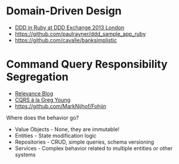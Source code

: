 # Domain-Driven Design

* [DDD in Ruby at DDD Exchange 2013 London](http://thepaulrayner.com/blog/2013/06/20/domain-driven-design-in-ruby-at-ddd-exchange/)
* https://github.com/paulrayner/ddd_sample_app_ruby
* https://github.com/cavalle/banksimplistic


# Command Query Responsibility Segregation

* [Relevance Blog](http://thinkrelevance.com/blog)
* [CQRS à la Greg Young](http://cre8ivethought.com/blog/2009/11/12/cqrs--la-greg-young)
* https://github.com/MarkNijhof/Fohjin

Where does the behavior go?

* Value Objects - None, they are immutable!
* Entities - State modification logic
* Repositories - CRUD, simple queries, schema versioning
* Services - Complex behavior related to multiple entities or other systems